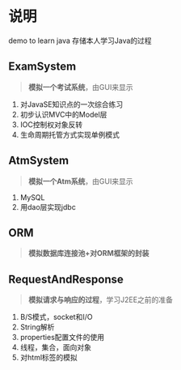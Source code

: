 # 说明
demo to learn java
存储本人学习Java的过程

## ExamSystem
> **模拟一个考试系统**，由GUI来显示
1. 对JavaSE知识点的一次综合练习
2. 初步认识MVC中的Model层
3. IOC控制权对象反转
4. 生命周期托管方式实现单例模式

## AtmSystem
> **模拟一个Atm系统**，由GUI来显示
1. MySQL
2. 用dao层实现jdbc

## ORM
> **模拟数据库连接池+对ORM框架的封装**

## RequestAndResponse
> **模拟请求与响应的过程**，学习J2EE之前的准备
1. B/S模式，socket和I/O
2. String解析
3. properties配置文件的使用
4. 线程，集合，面向对象
5. 对html标签的模拟

